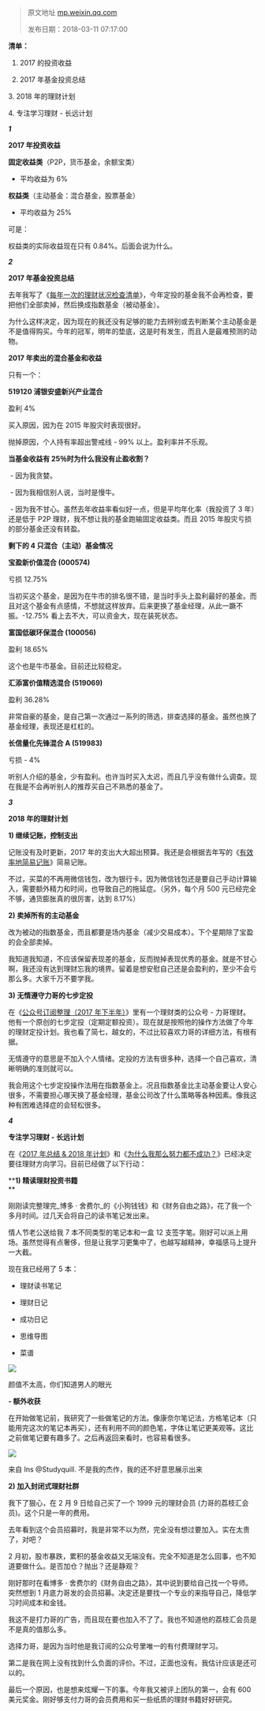 >  原文地址 [mp.weixin.qq.com](https://mp.weixin.qq.com/s?__biz=MzIwMzA5NTI3NQ==&mid=2649902611&idx=1&sn=2713d5c18ea9883f8c4ec6c341c1f592&chksm=8ed24397b9a5ca81016ffc9b46d8f499871691c442ddc05de010cec187e31d68270efb68c470&scene=21#wechat_redirect)
>
> 发布日期：2018-03-11 07:17:00



**清单：**

1. 2017 的投资收益

2. 2017 年基金投资总结

3. 2018 年的理财计划

4. 专注学习理财 - 长远计划

_**1**_

**2017 年投资收益**

**固定收益类**（P2P，货币基金，余额宝类）

- 平均收益为 6%

**权益类**（主动基金：混合基金，股票基金）

- 平均收益为 25%

可是：

权益类的实际收益现在只有 0.84%。后面会说为什么。

_**2**_

**2017 年基金投资总结**

去年我写了《[每年一次的理财状况检查清单](http://mp.weixin.qq.com/s?__biz=MzIwMzA5NTI3NQ==&mid=2649902207&idx=1&sn=077e3d62c38558604c67d8cb89443742&chksm=8ed241fbb9a5c8ede46f41705e1792fa7914c7312cdcc9a4b076255c0beba284b33eeb62a541&scene=21#wechat_redirect)》，今年定投的基金我不会再检查，要把他们全部卖掉，然后换成指数基金（被动基金）。

为什么这样决定，因为现在的我还没有足够的能力去辨别或去判断某个主动基金是不是值得购买。今年的冠军，明年的垫底，这是时有发生，而且人是最难预测的动物。

**2017 年卖出的混合基金和收益**

只有一个：

**519120 浦银安盛新兴产业混合**

盈利 4%  

买入原因，因为在 2015 年股灾时表现很好。

抛掉原因，个人持有率超出警戒线 - 99% 以上。盈利率并不乐观。

**当基金收益有 25％时为什么我没有止盈收割？**

 - 因为我贪婪。  

 - 因为我相信别人说，当时是慢牛。

 - 因为我不甘心。虽然去年收益率看似好一点，但是平均年化率（我投资了 3 年）还是低于 P2P 理财，我不想让我的基金跑输固定收益类。而且 2015 年股灾亏损的部分基金还没有转盈。

**剩下的 4 只混合（主动）基金情况**

**宝盈新价值混合 (000574)**

亏损 12.75% 

当初买这个基金，是因为在牛市的排名很不错，是当时手头上盈利最好的基金。而且对这个基金有点感情，不想就这样放弃。后来更换了基金经理，从此一蹶不振。-12.75% 看上去不大，可以资金大，现在装死状态。

**富国低碳环保混合 (100056)**

盈利 18.65%

这个也是牛市基金。目前还比较稳定。

**汇添富价值精选混合 (519069)**

盈利 36.28%

非常自豪的基金，是自己第一次通过一系列的筛选，排查选择的基金。虽然也换了基金经理，表现还是杠杠的。

**长信量化先锋混合 A (519983)**

亏损 - 4%

听别人介绍的基金，少有盈利。也许当时买入太迟，而且几乎没有做什么调查。现在我是不会再听别人的推荐买自己不熟悉的基金了。

**_3_**

**2018 年的理财计划**

**1) 继续记账，控制支出**

记账没有及时更新，2017 年的支出大大超出预算。我还是会根据去年写的《[有效率地简易记账](http://mp.weixin.qq.com/s?__biz=MzIwMzA5NTI3NQ==&mid=2649902381&idx=1&sn=5c854dfdf144450f8979b7bbc7bfd8c0&chksm=8ed240a9b9a5c9bf49a488f0d5a83a383e1950fb3dcd659c5ae6fff2955b2e73318c6324e685&scene=21#wechat_redirect)》简易记账。

不过，买菜的不再用微信钱包，改为银行卡。因为微信钱包还是要自己手动计算输入，需要额外精力和时间，也导致自己的拖延症。（另外，每个月 500 元已经完全不够，通货膨胀真的很厉害，达到 8.17%）

**2) 卖掉所有的主动基金**

改为被动的指数基金，而且都要是场内基金（减少交易成本）。下个星期除了宝盈的会全部卖掉。

我知道我知道，不应该保留表现差的基金，反而抛掉表现优秀的基金。就是不甘心啊，我还没有达到理财忘我的境界。留着是想安慰自己还是会盈利的，至少不会亏那么多。大家千万不要学我。

**3) 无情遵守力哥的七步定投**

在《[公众号订阅整理（2017 年下半年）](http://mp.weixin.qq.com/s?__biz=MzIwMzA5NTI3NQ==&mid=2649902568&idx=1&sn=34040cf6f062f1c3ceb9fa4789b34ea7&chksm=8ed2406cb9a5c97af0ac599fc82a3189ff107e27276fccf50ef45909e642c0b26c0f8bcfd1a8&scene=21#wechat_redirect)》里有一个理财类的公众号 - 力哥理财。他有一个原创的七步定投（定期定额投资）。现在就是按照他的操作方法做了今年的理财定投计划。我也看了简七，越女的，不过比较喜欢力哥的详细方法，有根有据。

无情遵守的意思是不加入个人情绪。定投的方法有很多种，选择一个自己喜欢，清晰明确的准则就可以。

我会用这个七步定投操作法用在指数基金上。况且指数基金比主动基金要让人安心很多，不需要担心哪天换了基金经理，基金公司改了什么策略等各种因素。像我这种有困难选择症的会轻松很多。

_**4**_

**专注学习理财 - 长远计划**

在《[2017 年总结 & 2018 年计划](http://mp.weixin.qq.com/s?__biz=MzIwMzA5NTI3NQ==&mid=2649902586&idx=1&sn=f1005926a780f12258882a62dd6df5b8&chksm=8ed2407eb9a5c968fa3c98bf002b3515ec3cb42cf85e5b78572657b3cd6e1c7804684ed16c35&scene=21#wechat_redirect)》和《[为什么我那么努力都不成功？](http://mp.weixin.qq.com/s?__biz=MzIwMzA5NTI3NQ==&mid=2649902552&idx=1&sn=4610a0c06582c5c42659ad9ac3f5ea9e&chksm=8ed2405cb9a5c94ac9892a1eca7848fa98b83d18e4593c411352096e999bc3ac4ca4536395f9&scene=21#wechat_redirect)》已经决定要往理财方向学习。目前已经做了以下行动：

****1) 精读理财投资书籍**  
**

刚刚读完整理完_博多 · 舍费尔_的《小狗钱钱》和《财务自由之路》，花了我一个多月时间。过几天会将自己的读书笔记发出来。

情人节老公送给我 7 本不同类型的笔记本和一盒 12 支签字笔。刚好可以派上用场。虽然觉得有点奢侈，但是让我学习更集中了，也越写越精神，幸福感马上提升一大截。

现在我已经用了 5 本：

*   理财读书笔记
    
*   理财日记
    
*   成功日记
    
*   思维导图
    
*   菜谱
    

![](https://mmbiz.qpic.cn/mmbiz_png/2qRZ6oIialECYreiakAvNwARyZBCqA7PBkeck5ib63gs1Gx6DsOPCFVNMhT0NC7TgbJqdXun5pBVcnvHej0eKvXicA/640?wx_fmt=png)

颜值不太高，你们知道男人的眼光

**- 额外收获**  

在开始做笔记前，我研究了一些做笔记的方法。像康奈尔笔记法，方格笔记本（只能用完这次的笔记本再买），还有利用不同的颜色笔，字体让笔记更美观等。这比之前做笔记要有趣多了。之后再返回来看时，也容易看很多。

![](https://mmbiz.qpic.cn/mmbiz_jpg/2qRZ6oIialECYreiakAvNwARyZBCqA7PBkeH7m2BtuvVCkJnSDyjwsCg3cToib6qg9poCGPrGvwgkG4JjQ7nkiceVQ/640?wx_fmt=jpeg)

来自 Ins @Studyquill. 不是我的杰作，我的还不好意思展示出来

**2) 加入封闭式理财社群**

我下了狠心，在 2 月 9 日给自己买了一个 1999 元的理财会员 (力哥的荔枝汇会员)。这个只是一年的费用。

去年看到这个会员招募时，我是非常不以为然，完全没有想过要加入。实在太贵了，对吧？

2 月初，股市暴跌，累积的基金收益又无端没有。完全不知道是怎么回事，也不知道要做什么。是否加仓？抛出？还是静观？

刚好那时在看博多 · 舍费尔的《财务自由之路》，其中说到要给自己找一个导师。突然想到 1 月底力哥发的会员招募。决定还是要找一个专业的来指导自己，降低学习时间成本和金钱。

我这不是打力哥的广告，而且现在要也加入不了了。我也不知道他的荔枝汇会员是不是真的值那么多。

选择力哥，是因为当时他是我订阅的公众号里唯一的有付费理财学习。

第二是我在网上没有找到什么负面的评价。不过，正面也没有。我估计应该是还可以的。

最后一个原因，也是想来炫耀一下的事。今年我又被评上团队的第一，会有 600 美元奖金。刚好够支付力哥的会员费用和买一些纸质的理财书籍好好研究。
